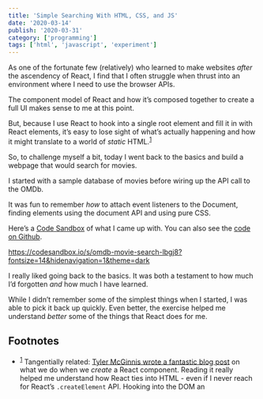 ```yaml
---
title: 'Simple Searching With HTML, CSS, and JS'
date: '2020-03-14'
publish: '2020-03-31'
category: ['programming']
tags: ['html', 'javascript', 'experiment']
---
```


As one of the fortunate few (relatively) who learned to make websites _after_ the ascendency of React, I find that I often struggle when thrust into an environment where I need to use the browser APIs.

The component model of React and how it’s composed together to create a full UI makes sense to me at this point.

But, because I use React to hook into a single root element and fill it in with React elements, it’s easy to lose sight of what’s actually happening and how it might translate to a world of _static_ HTML.<sup>[1](#footnotes)</sup>

So, to challenge myself a bit, today I went back to the basics and build a webpage that would search for movies.

I started with a sample database of movies before wiring up the API call to the OMDb.

It was fun to remember _how_ to attach event listeners to the Document, finding elements using the document API and using pure CSS.

Here’s a [Code Sandbox](https://codesandbox.io/s/omdb-movie-search-lbgj8) of what I came up with. You can also see the [code on Github](https://github.com/stephencweiss/movie-searching).

https://codesandbox.io/s/omdb-movie-search-lbgj8?fontsize=14&hidenavigation=1&theme=dark

I really liked going back to the basics. It was both a testament to how much I’d forgotten _and_ how much I have learned.

While I didn’t remember some of the simplest things when I started, I was able to pick it back up quickly. Even better, the exercise helped me understand _better_ some of the things that React does for me.

## Footnotes

- <sup>[1](#fn1)</sup> Tangentially related: [Tyler McGinnis wrote a fantastic blog post](https://tylermcginnis.com/react-elements-vs-react-components/) on what we do when we _create_ a React component. Reading it really helped me understand how React ties into HTML - even if I never reach for React’s `.createElement` API.
  Hooking into the DOM an
